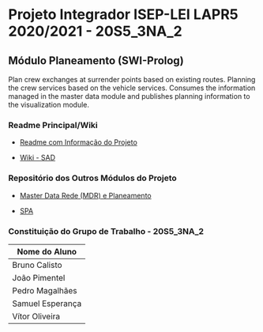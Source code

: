 # Projeto Integrador ISEP-LEI LAPR5 2020/2021 - 20S5_3NA_2

## **Módulo Planeamento (SWI-Prolog)**

Plan crew exchanges at surrender points based on existing routes. Planning the crew services based on the vehicle services. Consumes the information managed in the master data module and publishes planning information to the visualization module.

### Readme Principal/Wiki

* [Readme com Informação do Projeto](../README.md)

* [Wiki - SAD](../../Project_Wiki/Readme.md)

### Repositório dos Outros Módulos do Projeto

* [Master Data Rede (MDR) e Planeamento](../../Project_MDR/)

* [SPA](../../Project_SPA/)

### Constituição do Grupo de Trabalho - 20S5_3NA_2

| Nome do Aluno		|
|-------------------|
| Bruno Calisto     |
| João Pimentel     |
| Pedro Magalhães   |
| Samuel Esperança  |
| Vítor Oliveira    |
